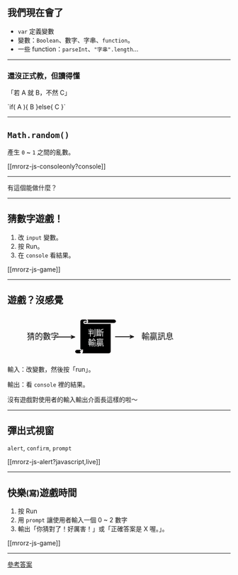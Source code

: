 我們現在會了
---------

* `var` 定義變數
* 變數：`Boolean`、數字、字串、`function`。
* 一些 function：`parseInt`、`"字串".length`…

<div class="fragment">

<hr>

<h3>還沒正式教，但讀得懂</h3>

「若 A 就 B，不然 C」
<p>
`if( A ){ B }else{ C }` 
</p>
</div>

---

`Math.random()`
-----------

產生 `0` ~ `1` 之間的亂數。

[[mrorz-js-consoleonly?console]]

-----

<p class="fragment">有這個能做什麼？</p>

---

猜數字遊戲！
--------

1. 改 `input` 變數。
2. 按 Run。
3. 在 `console` 看結果。

[[mrorz-js-game]]

---

遊戲？沒感覺
---------

<svg width="400" height="100" xmlns="http://www.w3.org/2000/svg">
 <!-- Created with SVG-edit - http://svg-edit.googlecode.com/ -->
 <defs>
  <marker id="se_marker_end_svg_6" markerUnits="strokeWidth" orient="auto" viewBox="0 0 100 100" markerWidth="5" markerHeight="5" refX="50" refY="50">
   <path id="svg_17" d="m100,50l-100,40l30,-40l-30,-40l100,40z" fill="#1c1a1a" stroke="#1c1a1a" stroke-width="10"/>
  </marker>
  <marker id="se_marker_end_svg_7" markerUnits="strokeWidth" orient="auto" viewBox="0 0 100 100" markerWidth="5" markerHeight="5" refX="50" refY="50">
   <path id="svg_20" d="m100,50l-100,40l30,-40l-30,-40l100,40z" fill="#1c1a1a" stroke="#1c1a1a" stroke-width="10"/>
  </marker>
 </defs>
 <g>
  <title>Layer 1</title>
  <path fill="#000000" stroke="#000000" stroke-width="2" stroke-dasharray="null" stroke-linejoin="null" stroke-linecap="null" d="m202.37,53.16499l0,-0.81248l0,0c0,-0.03452 0.02803,-0.0625 0.0625,-0.0625l0.75,0c0.03456,0 0.0625,0.02798 0.0625,0.0625c0,0.03452 -0.02794,0.0625 -0.0625,0.0625l-0.0625,0l0,0.81248c0,0.03453 -0.02794,0.0625 -0.06247,0.0625l-0.75003,0l0,0c-0.03447,0 -0.0625,-0.02797 -0.0625,-0.0625c0,-0.0345 0.02803,-0.0625 0.0625,-0.0625l0.0625,0zm0.125,-0.87498l0,0c0.03456,0 0.06253,0.02798 0.06253,0.0625c0,0.03452 -0.02797,0.0625 -0.06253,0.0625c-0.01724,0 -0.03125,-0.01399 -0.03125,-0.03125c0,-0.01726 0.01401,-0.03125 0.03125,-0.03125l0.06253,0m0.62497,0.0625l-0.6875,0m-0.125,0.74998l0,0c0.01727,0 0.03125,0.01401 0.03125,0.03125c0,0.01726 -0.01398,0.03125 -0.03125,0.03125l0.0625,0m-0.0625,0.0625l0,0c0.03456,0 0.0625,-0.02797 0.0625,-0.0625l0,-0.0625" id="svg_9"/>
  <g id="program2">
   <path fill="#000000" stroke="#fcf9f9" stroke-width="2" stroke-dasharray="null" stroke-linejoin="null" stroke-linecap="null" d="m163.75,79.74998l0,-63.37496l0,0c0,-2.6925 2.63055,-4.87502 5.875,-4.87502l70.5,0c3.24445,0 5.875,2.18251 5.875,4.87502c0,2.69263 -2.63055,4.87502 -5.875,4.87502l-5.87646,0l0,63.37495c0,2.69255 -2.62909,4.87503 -5.87357,4.87503l-70.49998,0l0,0c-3.24443,0 -5.87497,-2.18248 -5.87497,-4.87503c0,-2.69217 2.63054,-4.875 5.87497,-4.875l5.87503,0l-0.00002,0l0,-0.00002l0,0.00001zm11.75,-68.24998l0,0c3.24445,0 5.875,2.18251 5.875,4.87502c0,2.69264 -2.63055,4.87502 -5.875,4.87502c-1.62219,0 -2.9375,-1.09138 -2.9375,-2.43752c0,-1.34628 1.31531,-2.4375 2.9375,-2.4375l5.875,0m58.75,4.87502l-64.625,0m-11.75,58.49995l0,0c1.62225,0 2.93753,1.0914 2.93753,2.43752c0,1.34637 -1.31528,2.43748 -2.93753,2.43748l5.875,0m-5.875,4.87502l0,0c3.24448,0 5.875,-2.18248 5.875,-4.87502l0,-4.875" id="svg_8"/>
   <text fill="#ffffff" stroke="#fcf9f9" stroke-width="0" stroke-dasharray="null" stroke-linejoin="null" stroke-linecap="null" x="199.99532" y="48.56282" font-size="18" font-family="Monospace" text-anchor="middle" xml:space="preserve" id="svg_11">判斷</text>
   <text xml:space="preserve" text-anchor="middle" font-family="Monospace" font-size="18" id="svg_2" y="70.5" x="200" stroke-width="0" stroke="#fcf9f9" fill="#ffffff">輸贏</text>
  </g>
  <g id="input2">
   <line fill="none" stroke="#1c1a1a" stroke-width="2" stroke-dasharray="null" stroke-linejoin="null" stroke-linecap="null" x1="110.25" y1="51.78125" x2="148.26316" y2="51.78125" marker-end="url(#se_marker_end_svg_6)" id="svg_18"/>
   <text xml:space="preserve" text-anchor="middle" font-family="Monospace" font-size="18" id="svg_1" y="56.5" x="80" stroke-width="0" stroke="#fcf9f9" fill="#0c0c0c">猜的數字</text>
  </g>
  <g id="output2">
   <line fill="none" stroke="#1c1a1a" stroke-width="2" stroke-dasharray="null" stroke-linejoin="null" stroke-linecap="null" x1="243.24342" y1="51.28125" x2="281.25658" y2="51.28125" marker-end="url(#se_marker_end_svg_7)" id="svg_21"/>
   <text xml:space="preserve" text-anchor="middle" font-family="Monospace" font-size="18" id="svg_25" y="57" x="339" stroke-linecap="null" stroke-linejoin="null" stroke-dasharray="null" stroke-width="0" stroke="#fcf9f9" fill="#0c0c0c">輸贏訊息</text>
  </g>
 </g>
</svg>

輸入：改變數，然後按「run」。

輸出：看 `console` 裡的結果。

<p class="fragment">
  沒有遊戲對使用者的輸入輸出介面長這樣的啦～
</p>

---

彈出式視窗
----------
`alert`, `confirm`, `prompt`

[[mrorz-js-alert?javascript,live]]

---

快樂<small>(寫)</small>遊戲時間
-------

1. 按 Run
2. 用 `prompt` 讓使用者輸入一個 0 ~ 2 數字
3. 輸出「你猜對了！好厲害！」或「正確答案是 X 喔。」。

[[mrorz-js-game]]

------

[參考答案](http://jsbin.com/ahAkiMO/latest)